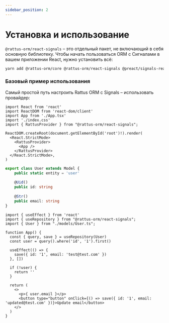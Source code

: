 ```yaml
---
sidebar_position: 2
---
```


# Установка и использование

`@rattus-orm/react-signals` – это отдельный пакет, не включающий в себя основную библиотеку. Чтобы начать
пользоваться ORM с Сигналами в вашем приложении React, нужно установить всё:
```bash
yarn add @rattus-orm/core @rattus-orm/react-signals @preact/signals-react
```

### Базовый пример использования
Самый простой путь настроить Rattus ORM с Signals – использовать провайдер:

```tsx title="main.tsx"
import React from 'react'
import ReactDOM from 'react-dom/client'
import App from './App.tsx'
import './index.css'
import { RattusProvider } from "@rattus-orm/react-signals";

ReactDOM.createRoot(document.getElementById('root')!).render(
  <React.StrictMode>
    <RattusProvider>
      <App />
    </RattusProvider>
  </React.StrictMode>,
)
```

```typescript title="models/User.ts"
export class User extends Model {
    public static entity = 'user'
    
    @Uid()
    public id: string
    
    @Str()
    public email: string
}
```

```tsx title="App.tsx"
import { useEffect } from 'react'
import { useRepository } from "@rattus-orm/react-signals";
import { User } from "./models/User.ts";

function App() {
  const { query, save } = useRepository(User)
  const user = query().where('id', '1').first()

  useEffect(() => {
    save({ id: '1', email: 'test@test.com' })
  }, [])

  if (!user) {
    return ''
  }

  return (
    <>
      <p>{ user.email }</p>
      <button type="button" onClick={() => save({ id: '1', email: 'updated@test.com' })}>Update email</button>
    </>
  )
}
```
